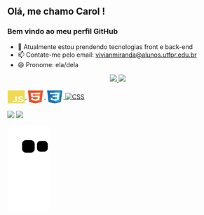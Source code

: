 ## Olá, me chamo Carol ! 
### Bem vindo ao meu perfil GitHub

- 🌱 Atualmente estou prendendo tecnologias front e back-end
- 📫 Contate-me pelo email: vivianmiranda@alunos.utfpr.edu.br
- 😄 Pronome: ela/dela

<div align="center">
  <a href="https://github.com/viviancarolinemiranda">
  <img height="180em" src="https://github-readme-stats.vercel.app/api?username=viviancarolinemiranda&show_icons=true&theme=dracula&include_all_commits=true&count_private=true"/>
  <img height="180em" src="https://github-readme-stats.vercel.app/api/top-langs/?username=viviancarolinemiranda&layout=compact&langs_count=7&theme=dracula"/>
</div>
  
<div style="display: inline_block"><br>
  <img align="center" alt="Js" height="30" width="40" src="https://raw.githubusercontent.com/devicons/devicon/master/icons/javascript/javascript-plain.svg">
  <img align="center" alt="HTML" height="30" width="40" src="https://raw.githubusercontent.com/devicons/devicon/master/icons/html5/html5-original.svg">
  <img align="center" alt="CSS" height="30" width="40" src="https://raw.githubusercontent.com/devicons/devicon/master/icons/css3/css3-original.svg">
  <img align="center" alt="CSS" height="30" width="40"src="https://cdn.jsdelivr.net/gh/devicons/devicon/icons/mysql/mysql-original.svg" />
</div><br>
  
<div>
  <a width="50" href = "mailto:vivianmiranda@alunos.utfpr.edu.br"><img src="https://img.shields.io/badge/-Gmail-%23333?style=for-the-badge&logo=gmail&logoColor=white" target="_blank"></a>
  <a width="50" href="https://www.linkedin.com/in/viviancaroline/" target="_blank"><img src="https://img.shields.io/badge/-LinkedIn-%230077B5?style=for-the-badge&logo=linkedin&logoColor=white" target="_blank"></a> 
 
  ![Snake animation](https://github.com/viviancarolinemiranda/viviancarolinemiranda/blob/output/github-contribution-grid-snake.svg)
 
</div>
